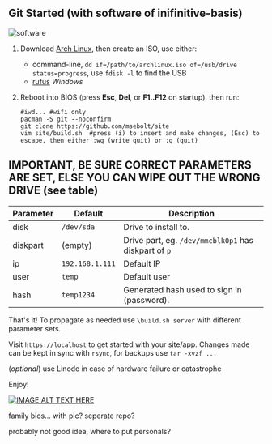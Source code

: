 
## Git Started (with software of inifinitive-basis)

![software](https://github.com/msebolt/site/raw/main/1760745908.jpg)

1. Download [Arch Linux](http://mirror.rackspace.com/archlinux/iso/2021.06.01/archlinux-2021.06.01-x86_64.iso), then create an ISO, use either: 

   - command-line, `dd if=/path/to/archlinux.iso of=/usb/drive status=progress`, use `fdisk -l` to find the USB
   - [rufus](https://github.com/pbatard/rufus) *Windows*

1. Reboot into BIOS (press **Esc**, **Del**, or **F1..F12** on startup), then run:

   ```
   #iwd... #wifi only
   pacman -S git --noconfirm
   git clone https://github.com/msebolt/site
   vim site/build.sh  #press (i) to insert and make changes, (Esc) to escape, then either :wq (write quit) or :q (quit)
   ```

## IMPORTANT, BE SURE CORRECT PARAMETERS ARE SET, ELSE YOU CAN WIPE OUT THE WRONG DRIVE (see table)

|Parameter|Default|Description|
|-|-|-|
|disk|`/dev/sda`|Drive to install to.|
|diskpart|(empty)|Drive part, eg. `/dev/mmcblk0p1` has diskpart of `p`|
|ip|`192.168.1.111`|Default IP|
|user|`temp`|Default user|
|hash|`temp1234`|Generated hash used to sign in (password).|

That's it! To propagate as needed use `\build.sh server` with different parameter sets.

Visit `https://localhost` to get started with your site/app. Changes made can be kept in sync with `rsync`, for backups use `tar -xvzf ...`

(*optional*) use Linode in case of hardware failure or catastrophe

Enjoy!

[![IMAGE ALT TEXT HERE](https://img.youtube.com/vi/-xMR_x3lYAA/0.jpg)](https://www.youtube.com/watch?v=-xMR_x3lYAA)

family bios... with pic?  seperate repo?

probably not good idea, where to put personals?
